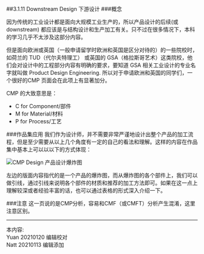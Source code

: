 ##3.1.11 Downstream Design 下游设计
###概念

因为传统的工业设计都是面向大规模工业生产的，所以产品设计的后续(或 downstream) 都应该是与结构设计和生产加工有关。只不过在很多情况下，本科的学习几乎不太涉及这部分内容。

但是面向欧洲或英国（一般申请留学时欧洲和英国是区分对待的）的一些院校时，如荷兰的 TUD（代尔夫特理工） 或英国的 GSA（格拉斯哥艺术）这类院校，他们会对设计中的工程部分内容有明确的要求，要知道 GSA 相关工业设计的专业名字就叫做 Product Design Engineering. 所以对于申请欧洲和英国的同学们，一个很好的CMP 页面会在此项上有显著加分。

CMP 的大致意思是：

* C for Component/部件  
* M for Material/材料
* P for Process/工艺

###作品集应用
我们作为设计师，并不需要非常严谨地设计出整个产品的加工流程，但是至少需要从以上几个角度有一定的自己的看法和理解。这样的内容在作品集中基本上可以以以下的方式体现：

![CMP Design 产品设计爆炸图](http://kitpic.makebi.net/2021/id_26.jpg)

左边的版面内容指代的是一个产品的爆炸图，而从爆炸图的各个部件上，我们可以做引线，通过引线来说明各个部件的材质和推荐的加工方法即可。如果在这一点上理解较深或者经验丰富的话，也可以通过表格的形式深入介绍一下。

###注意
这一页说的是CMP分析，容易和CMF（或CMFT）分析产生混淆，这里注意区别。


---
本内容:  
Yuan 20210120 编辑校对  
Natt 20210113 编辑添加
